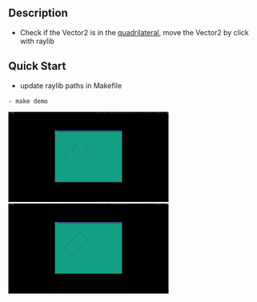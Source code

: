 ## Description
- Check if the Vector2 is in the [quadrilateral](https://en.wikipedia.org/wiki/Quadrilateral), move the Vector2 by click with raylib

## Quick Start
- update raylib paths in Makefile
```console
- make demo
```

<div align="left"><img src="https://raw.githubusercontent.com/loop614/rayquad/main/inside.png" width=320 height=180 alt="inside"/></div>

<div align="left"><img src="https://raw.githubusercontent.com/loop614/rayquad/main/outside.png" width=320 height=180 alt="outside"/></div>
